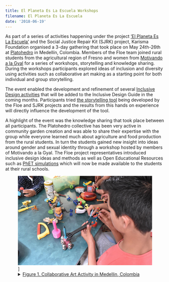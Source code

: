 ```yaml
---
title: El Planeta Es La Escuela Workshops
filename: El Planeta Es La Escuela
date: '2018-06-19'
---
```


As part of a series of activities happening under the project
[‘El Planeta Es La Escuela’](https://karisma.org.co/el-planeta-es-la-escuela/)
and the Social Justice Repair Kit (SJRK) project, Karisma Foundation organised a 3-day
gathering that took place on May 24th-26th at
[Platohedro](http://platohedro.org) in Medellín, Colombia. Members of the Floe team
joined rural students from the agricultural
region of Fresno and women from
[Motivando a la Gyal](http://platohedro.org/motivando-a-la-gyal/)  for a series of workshops,
storytelling and knowledge sharing.
During the workshops participants explored ideas of inclusion and diversity using activities
such as collaborative art making as a
starting point for both individual and group storytelling.

The event enabled the development and refinement of several
[Inclusive Design activities](https://wiki.fluidproject.org/display/fluid/Colombia+Visit+May+2018)
that will be added to the Inclusive Design Guide in the coming months. Participants tried
[the storytelling tool](https://karisma-stories.floeproject.org/)
being developed by the Floe and SJRK projects and the results from this hands on experience
will directly influence the development of the tool.

A highlight of the event was the knowledge sharing that took place between all participants.
The Platohedro collective has been very active
in community garden creation and was able to share their expertise with the group while
everyone learned much about agriculture and food
production from the rural students. In turn the students gained new insight into ideas
around gender and sexual identity through a workshop
hosted by members of Motivando a la Gyal. The Floe project representatives introduced
inclusive design ideas and methods as well as
Open Educational Resources such as
[PhET simulations](https://phet.colorado.edu/en/accessibility/prototypes)
which will now be made available to the students at their rural schools.

<figure>
<a href="images/Medellin_art.png"><img src="images/Medellin_art_thumb.png" alt="view larger version of this image"
aria-details="det1">]
<figcaption>
<details id="det1">
<summary>
Figure 1. Collaborative Art Activity in Medellin, Colombia
</summary>
An image showing a several students constructing a small sculpture made of toys on a table top.
</details>
</figcaption>
</figure>

